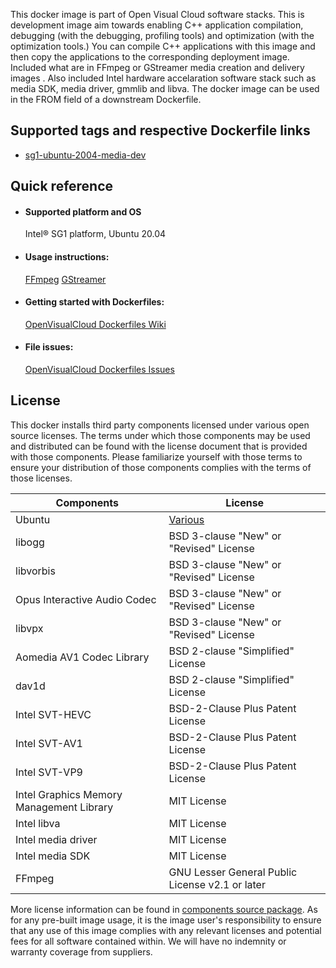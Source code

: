 This docker image is part of Open Visual Cloud software stacks. This is development image aim towards enabling C++ application compilation, debugging (with the debugging, profiling tools) and optimization (with the optimization tools.) You can compile C++ applications with this image and then copy the applications to the corresponding deployment image. Included what are in FFmpeg or GStreamer media creation and delivery images . Also included Intel hardware accelaration software stack such as media SDK, media driver, gmmlib and libva. The docker image can be used in the FROM field of a downstream Dockerfile.

## Supported tags and respective Dockerfile links
 - [sg1-ubuntu-2004-media-dev](https://github.com/OpenVisualCloud/Dockerfiles/blob/v23.06/SG1/ubuntu-20.04/media/dev/Dockerfile)

## Quick reference
- #### Supported platform and OS
  Intel&reg; SG1 platform, Ubuntu 20.04

- #### Usage instructions:
  [FFmpeg](https://github.com/OpenVisualCloud/Dockerfiles/blob/master/doc/ffmpeg.md)	[GStreamer](https://github.com/OpenVisualCloud/Dockerfiles/blob/master/doc/gst.md)


- #### Getting started with Dockerfiles:
  [OpenVisualCloud Dockerfiles Wiki](https://github.com/OpenVisualCloud/Dockerfiles/wiki)

- #### File issues:
  [OpenVisualCloud Dockerfiles Issues](https://github.com/OpenVisualCloud/Dockerfiles/issues)


## License
This docker installs third party components licensed under various open source licenses.  The terms under which those components may be used and distributed can be found with the license document that is provided with those components.  Please familiarize yourself with those terms to ensure your distribution of those components complies with the terms of those licenses.


| Components | License |
| ----- | ----- |
|Ubuntu| [Various](https://hub.docker.com/_/ubuntu) |
|libogg|BSD 3-clause "New" or "Revised" License|
|libvorbis|BSD 3-clause "New" or "Revised" License|
|Opus Interactive Audio Codec|BSD 3-clause "New" or "Revised" License|
|libvpx|BSD 3-clause "New" or "Revised" License|
|Aomedia AV1 Codec Library|BSD 2-clause "Simplified" License|
|dav1d|BSD 2-clause "Simplified" License|
|Intel SVT-HEVC|BSD-2-Clause Plus Patent License|
|Intel SVT-AV1|BSD-2-Clause Plus Patent License|
|Intel SVT-VP9|BSD-2-Clause Plus Patent License|
|Intel Graphics Memory Management Library| MIT License|
|Intel libva| MIT License
|Intel media driver | MIT License|
|Intel media SDK|MIT License|
|FFmpeg|GNU Lesser General Public License v2.1 or later|


More license information can be found in [components source package](https://github.com/OpenVisualCloud/Dockerfiles-Resources).
As for any pre-built image usage, it is the image user's responsibility to ensure that any use of this image complies with any relevant licenses and potential fees for all software contained within. We will have no indemnity or warranty coverage from suppliers.
